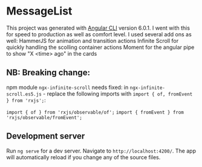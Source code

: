 # MessageList

This project was generated with [Angular CLI](https://github.com/angular/angular-cli) version 6.0.1. I went with this for speed to production as well as comfort level. I used several add ons as well:
HammerJS for animation and transition actions
Infinite Scroll for quickly handling the scolling container actions
Moment for the angular pipe to show "X &lt;time&gt; ago" in the cards

## NB: Breaking change:
npm module `ngx-infinite-scroll` needs fixed: in `ngx-infinite-scroll.es5.js` - replace the following imports with `import { of, fromEvent } from 'rxjs';`:

`import { of } from 'rxjs/observable/of';`
`import { fromEvent } from 'rxjs/observable/fromEvent';`
## Development server

Run `ng serve` for a dev server. Navigate to `http://localhost:4200/`. The app will automatically reload if you change any of the source files.
